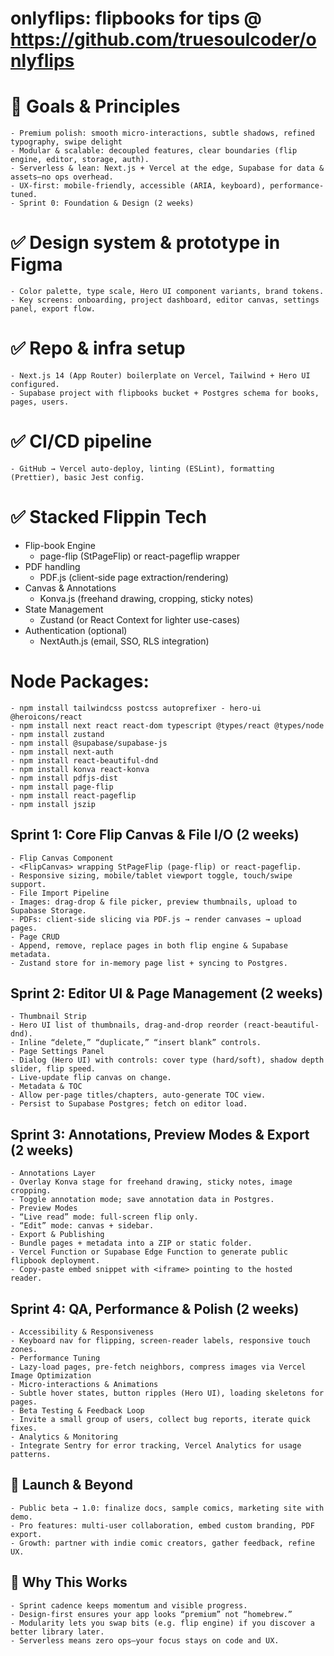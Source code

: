 # onlyflips:  flipbooks for tips @  https://github.com/truesoulcoder/onlyflips

# 🎯 Goals & Principles
    - Premium polish: smooth micro-interactions, subtle shadows, refined typography, swipe delight
    - Modular & scalable: decoupled features, clear boundaries (flip engine, editor, storage, auth).
    - Serverless & lean: Next.js + Vercel at the edge, Supabase for data & assets—no ops overhead.
    - UX-first: mobile-friendly, accessible (ARIA, keyboard), performance-tuned.
    - Sprint 0: Foundation & Design (2 weeks)

# ✅ Design system & prototype in Figma
    - Color palette, type scale, Hero UI component variants, brand tokens.
    - Key screens: onboarding, project dashboard, editor canvas, settings panel, export flow.

# ✅ Repo & infra setup
    - Next.js 14 (App Router) boilerplate on Vercel, Tailwind + Hero UI configured.
    - Supabase project with flipbooks bucket + Postgres schema for books, pages, users.

# ✅ CI/CD pipeline
    - GitHub → Vercel auto-deploy, linting (ESLint), formatting (Prettier), basic Jest config.

# ✅ Stacked Flippin Tech
* Flip-book Engine
    - page-flip (StPageFlip) or react-pageflip wrapper
* PDF handling
    - PDF.js (client-side page extraction/rendering)
* Canvas & Annotations
    - Konva.js (freehand drawing, cropping, sticky notes)
* State Management
    - Zustand (or React Context for lighter use-cases)
* Authentication (optional)
    - NextAuth.js (email, SSO, RLS integration)

# Node Packages:
    - npm install tailwindcss postcss autoprefixer - hero-ui @heroicons/react
    - npm install next react react-dom typescript @types/react @types/node
    - npm install zustand
    - npm install @supabase/supabase-js
    - npm install next-auth
    - npm install react-beautiful-dnd
    - npm install konva react-konva
    - npm install pdfjs-dist        
    - npm install page-flip  
    - npm install react-pageflip          
    - npm install jszip

##    Sprint 1: Core Flip Canvas & File I/O (2 weeks)
    - Flip Canvas Component
    - <FlipCanvas> wrapping StPageFlip (page-flip) or react-pageflip.
    - Responsive sizing, mobile/tablet viewport toggle, touch/swipe support.  
    - File Import Pipeline
    - Images: drag-drop & file picker, preview thumbnails, upload to Supabase Storage.
    - PDFs: client-side slicing via PDF.js → render canvases → upload pages.
    - Page CRUD
    - Append, remove, replace pages in both flip engine & Supabase metadata.
    - Zustand store for in-memory page list + syncing to Postgres.

##    Sprint 2: Editor UI & Page Management (2 weeks)
    - Thumbnail Strip
    - Hero UI list of thumbnails, drag-and-drop reorder (react-beautiful-dnd).
    - Inline “delete,” “duplicate,” “insert blank” controls.
    - Page Settings Panel
    - Dialog (Hero UI) with controls: cover type (hard/soft), shadow depth slider, flip speed.
    - Live-update flip canvas on change.
    - Metadata & TOC 
    - Allow per-page titles/chapters, auto-generate TOC view.
    - Persist to Supabase Postgres; fetch on editor load.

##    Sprint 3: Annotations, Preview Modes & Export (2 weeks)
    - Annotations Layer
    - Overlay Konva stage for freehand drawing, sticky notes, image cropping.
    - Toggle annotation mode; save annotation data in Postgres.
    - Preview Modes
    - “Live read” mode: full-screen flip only.
    - “Edit” mode: canvas + sidebar.
    - Export & Publishing
    - Bundle pages + metadata into a ZIP or static folder.
    - Vercel Function or Supabase Edge Function to generate public flipbook deployment.
    - Copy-paste embed snippet with <iframe> pointing to the hosted reader.

##    Sprint 4: QA, Performance & Polish (2 weeks)
    - Accessibility & Responsiveness
    - Keyboard nav for flipping, screen-reader labels, responsive touch zones.
    - Performance Tuning
    - Lazy-load pages, pre-fetch neighbors, compress images via Vercel Image Optimization
    - Micro-interactions & Animations
    - Subtle hover states, button ripples (Hero UI), loading skeletons for pages.
    - Beta Testing & Feedback Loop
    - Invite a small group of users, collect bug reports, iterate quick fixes.
    - Analytics & Monitoring
    - Integrate Sentry for error tracking, Vercel Analytics for usage patterns.

## 🚀 Launch & Beyond
    - Public beta → 1.0: finalize docs, sample comics, marketing site with demo.
    - Pro features: multi-user collaboration, embed custom branding, PDF export.
    - Growth: partner with indie comic creators, gather feedback, refine UX.

## 🎉 Why This Works  ##
    - Sprint cadence keeps momentum and visible progress.
    - Design-first ensures your app looks “premium” not “homebrew.”
    - Modularity lets you swap bits (e.g. flip engine) if you discover a better library later.
    - Serverless means zero ops—your focus stays on code and UX.